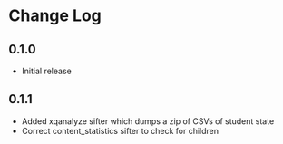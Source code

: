 # Change Log #

## 0.1.0

- Initial release

## 0.1.1

- Added xqanalyze sifter which dumps a zip of CSVs of student state
- Correct content_statistics sifter to check for children

